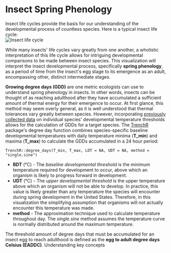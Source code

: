 # Insect Spring Phenology

Insect life cycles provide the basis for our understanding of the developmental process of countless species. Here is a typical insect life cycle:   
![Insect life cycle](http://www.co.stevens.wa.us/weedboard/htm_bio/lifecycle%20diagram.jpg)

While many insects' life cycles vary greatly from one another, a wholistic interpretation of this life cycle allows for intriguing developmental comparisons to be made between insect species. This visualization will interpret the insect developmental process, specifically **spring phenology**, as a period of time from the insect's egg stage to its emergence as an adult, encompassing other, distinct intermediate stages. 

**Growing degree days (GDD)** are one metric ecologists can use to understand spring phenology in insects. In other words, insects can be thought of as reaching adulthood after they have accumulated a sufficient amount of thermal energy for their emergence to occur. At first glance, this method may seem overly general, as it is well understood that thermal tolerances vary greatly between species. However, incorporating [previously collected data](https://github.com/lbuckley/ICBseasonality/tree/master/CodeForICBPaper) on individual species' developmental temperature thresholds allows for the calculation of GDDs for a target species. The [TrenchR](https://github.com/trenchproject/TrenchR) package's degree day function combines species-specific baseline developmental temperatures with daily temperature minima (**T_min**) and maxima (**T_max**) to calculate the GDDs accumulated in a 24 hour period:

    TrenchR::degree_days(T_min, T_max, LDT = NA, UDT = NA, method = "single.sine")

 - **BDT** (&deg;C) - The *baseline developmental threshold* is the minimum temperature required for development to occur, above which an
   organism is likely to progress forward in development. 
  - **UDT** (&deg;C) - The *upper developmental threshold* is the upper temperature above which an organism will not be able to develop. In
   practice, this value is likely greater than any temperature the
   species will encounter during spring development in the United
   States. Therefore, in this visualization the simplifying assumption
   that organisms will not actually encounter this temperature was made.
   - **method** - The approximation technique used to calculate temperature throughout day. The *single.sine* method assumes the temperature curve is normally distributed around the maximum temperature. 

The threshold amount of degree days that must be accumulated for an insect egg to reach adulthood is defined as the **egg to adult degree days Celsius (EADDC)**.  Understanding key concepts 



<!--stackedit_data:
eyJoaXN0b3J5IjpbOTg0NDA5NjE1LDM5NDI1NzQ1OV19
-->